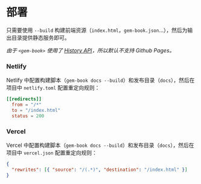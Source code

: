 # 部署

只需要使用 `--build` 构建前端资源（`index.html`，`gem-book.json`...），然后为输出目录提供静态服务即可。

_由于 `<gem-book>` 使用了 [History API](https://developer.mozilla.org/en-US/docs/Web/API/History)，所以默认不支持 Github Pages。_

### Netlify

Netlify 中配置构建脚本（`gem-book docs --build`）和发布目录（`docs`），然后在项目中 `netlify.toml` 配置重定向规则：

```toml
[[redirects]]
  from = "/*"
  to = "/index.html"
  status = 200
```

### Vercel

Vercel 中配置构建脚本（`gem-book docs --build`）和发布目录（`docs`），然后在项目中 `vercel.json` 配置重定向规则：

```json
{
  "rewrites": [{ "source": "/(.*)", "destination": "/index.html" }]
}
```
